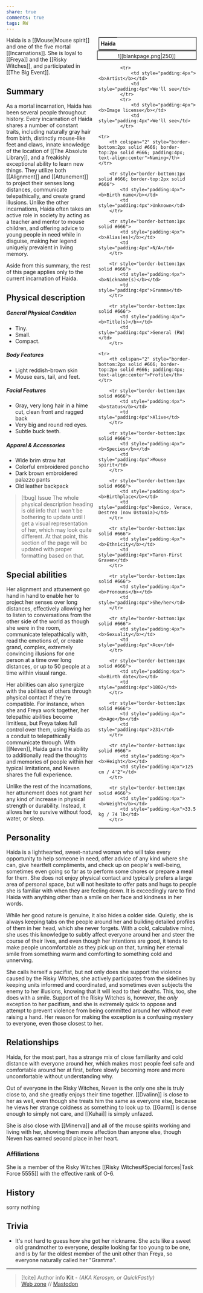 ```yaml
---
share: true
comments: true
tags: RW
---
```

<div style="float:right; clear:right; width:260px; margin:0 0 0 14; border-collapse:collapse">
  <table style="float:right; clear:right; width:260px; margin:0 0 0 14; border:2px solid #666; line-height:1.5; border-collapse:collapse; font-size:smaller">
	<tr>
		<th colspan="2" style="border-bottom:2px solid #666; font-size:larger; padding:4px; text-align:center">Haida</th>
	</tr></table>
  </div>

  <span align="center" style="float:right; clear:right; width:260px; margin:0 0 0 14; padding:4 0 0 0; border:2px solid #666; border-collapse:collapse">![[blankpage.png|250]]</span>

  <div style="float:right; clear:right; width:260px; margin:0 0 0 14; border-collapse:collapse">
    <table style="float:right; clear:right; width:260px; margin:0 0 7 14; border:2px solid #666; border-top:1px solid #666; line-height:1.5; border-collapse:collapse; font-size:smaller">
			
			<tr>
				<td style="padding:4px"><b>Artist</b></td>
				<td style="padding:4px">We'll see</td>
			</tr>
			<tr>
				<td style="padding:4px"><b>Image license</b></td>
				<td style="padding:4px">We'll see</td>
			</tr>
		
	<tr>
		<th colspan="2" style="border-bottom:2px solid #666; border-top:2px solid #666; padding:4px; text-align:center">Naming</th>
	</tr>
			
		<tr style="border-bottom:1px solid #666; border-top:2px solid #666">
			<td style="padding:4px"><b>Birth name</b></td>
			<td style="padding:4px">Unknown</td>
		</tr>
	
		<tr style="border-bottom:1px solid #666">
			<td style="padding:4px"><b>Alias(es)</b></td>
			<td style="padding:4px">N/A</td>
		</tr>
	
		<tr style="border-bottom:1px solid #666">
			<td style="padding:4px"><b>Nickname(s)</b></td>
			<td style="padding:4px">Gramma</td>
		</tr>
	
		<tr style="border-bottom:1px solid #666">
			<td style="padding:4px"><b>Title(s)</b></td>
			<td style="padding:4px">General (RW)</td>
		</tr>
	
	<tr>
		<th colspan="2" style="border-bottom:2px solid #666; border-top:2px solid #666; padding:4px; text-align:center">Profile</th>
	</tr>
		
		<tr style="border-bottom:1px solid #666">
			<td style="padding:4px"><b>Status</b></td>
			<td style="padding:4px">Alive</td>
		</tr>
	
		<tr style="border-bottom:1px solid #666">
			<td style="padding:4px"><b>Species</b></td>
			<td style="padding:4px">Mouse spirit</td>
		</tr>
	
		<tr style="border-bottom:1px solid #666">
			<td style="padding:4px"><b>Birthplace</b></td>
			<td style="padding:4px">Benico, Verace, Destrea (now Ustonia)</td>
		</tr>
	
		<tr style="border-bottom:1px solid #666">
			<td style="padding:4px"><b>Ethnicity</b></td>
			<td style="padding:4px">Taren-First Graven</td>
		</tr>
	
		<tr style="border-bottom:1px solid #666">
			<td style="padding:4px"><b>Pronouns</b></td>
			<td style="padding:4px">She/her</td>
		</tr>
	
		<tr style="border-bottom:1px solid #666">
			<td style="padding:4px"><b>Sexuality</b></td>
			<td style="padding:4px">Ace</td>
		</tr>
	
		<tr style="border-bottom:1px solid #666">
			<td style="padding:4px"><b>Birth date</b></td>
			<td style="padding:4px">1802</td>
		</tr>
	
		<tr style="border-bottom:1px solid #666">
			<td style="padding:4px"><b>Age</b></td>
			<td style="padding:4px">231</td>
		</tr>
	
		<tr style="border-bottom:1px solid #666">
			<td style="padding:4px"><b>Height</b></td>
			<td style="padding:4px">125 cm / 4'2"</td>
		</tr>
	
		<tr style="border-bottom:1px solid #666">
			<td style="padding:4px"><b>Weight</b></td>
			<td style="padding:4px">33.5 kg / 74 lb</td>
		</tr>
	
  </table>
</div>

Haida is a [[Mouse|Mouse spirit]] and one of the five mortal [[Incarnations]]. She is loyal to [[Freya]] and the [[Risky Witches]], and participated in [[The Big Event]].

## Summary

As a mortal incarnation, Haida has been several people throughout history. Every incarnation of Haida shares a number of constant traits, including naturally gray hair from birth, distinctly mouse-like feet and claws, innate knowledge of the location of [[The Absolute Library]], and a freakishly exceptional ability to learn new things. They utilize both [[Alignment]] and [[Attunement]] to project their senses long distances, communicate telepathically, and create grand illusions. Unlike the other incarnations, Haida often takes an active role in society by acting as a teacher and mentor to mouse children, and offering advice to young people in need while in disguise, making her legend uniquely prevalent in living memory.

Aside from this summary, the rest of this page applies only to the current incarnation of Haida.

## Physical description

##### General Physical Condition

- Tiny.
- Small.
- Compact.

##### Body Features

- Light reddish-brown skin
- Mouse ears, tail, and feet.

##### Facial Features

- Gray, very long hair in a hime cut, clean front and ragged back
- Very big and round red eyes.
- Subtle buck teeth.

##### Apparel & Accessories

- Wide brim straw hat
- Colorful embroidered poncho
- Dark brown embroidered palazzo pants
- Old leather backpack

> [!bug] Issue
> The whole physical description heading is old info that I won't be bothering to update until I get a visual representation of her, which may look quite different. At that point, this section of the page will be updated with proper formatting based on that.

## Special abilities

Her alignment and attunement go hand in hand to enable her to project her senses over long distances, effectively allowing her to listen to conversations from the other side of the world as though she were in the room, communicate telepathically with, read the emotions of, or create grand, complex, extremely convincing illusions for one person at a time over long distances, or up to 50 people at a time within visual range.

Her abilities can also synergize with the abilities of others through physical contact if they're compatible. For instance, when she and Freya work together, her telepathic abilities become limitless, but Freya takes full control over them, using Haida as a conduit to telepathically communicate through. With [[Neven]], Haida gains the ability to additionally read the thoughts and memories of people within her typical limitations, and Neven shares the full experience.

Unlike the rest of the incarnations, her attunement does not grant her any kind of increase in physical strength or durability. Instead, it allows her to survive without food, water, or sleep.

## Personality

Haida is a lighthearted, sweet-natured woman who will take every opportunity to help someone in need, offer advice of any kind where she can, give heartfelt compliments, and check up on people's well-being, sometimes even going so far as to perform some chores or prepare a meal for them. She does not enjoy physical contact and typically prefers a large area of personal space, but will not hesitate to offer pats and hugs to people she is familiar with when they are feeling down. It is exceedingly rare to find Haida with anything other than a smile on her face and kindness in her words.

While her good nature is genuine, it also hides a colder side. Quietly, she is always keeping tabs on the people around her and building detailed profiles of them in her head, which she never forgets. With a cold, calculative mind, she uses this knowledge to subtly affect everyone around her and steer the course of their lives, and even though her intentions are good, it tends to make people uncomfortable as they pick up on that, turning her eternal smile from something warm and comforting to something cold and unnerving.

She calls herself a pacifist, but not only does she support the violence caused by the Risky Witches, she actively participates from the sidelines by keeping units informed and coordinated, and sometimes even subjects the enemy to her illusions, knowing that it will lead to their deaths. This, too, she does with a smile. Support of the Risky Witches is, however, the *only* exception to her pacifism, and she is extremely quick to oppose and attempt to prevent violence from being committed around her without ever raising a hand. Her reason for making the exception is a confusing mystery to everyone, even those closest to her.

## Relationships

Haida, for the most part, has a strange mix of close familiarity and cold distance with everyone around her, which makes most people feel safe and comfortable around her at first, before slowly becoming more and more uncomfortable without understanding why.

Out of everyone in the Risky Witches, Neven is the only one she is truly close to, and she greatly enjoys their time together. [[Dvalinn]] is close to her as well, even though she treats him the same as everyone else, because he views her strange coldness as something to look up to. [[Garm]] is dense enough to simply not care, and [[Kuhai]] is simply unfazed.

She is also close with [[Minerva]] and all of the mouse spirits working and living with her, showing them more affection than anyone else, though Neven has earned second place in her heart.

### Affiliations

She is a member of the Risky Witches [[Risky Witches#Special forces|Task Force 5555]] with the effective rank of O-6.

## History

sorry nothing

## Trivia

- It's not hard to guess how she got her nickname. She acts like a sweet old grandmother to everyone, despite looking far too young to be one, and is by far the oldest member of the unit other than Freya, so everyone naturally called her "Gramma".

-----
> [!cite] Author info
> **Kit** - *(AKA Kerosyn, or QuickFastly)*\
> [Web zone](https://kitabe.link) // [Mastodon](https://social.tripulse.net/@kit)